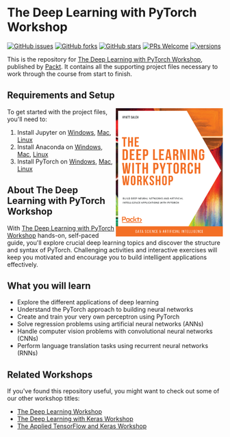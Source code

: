 # The Deep Learning with PyTorch Workshop
[![GitHub issues](https://img.shields.io/github/issues/PacktWorkshops/The-Deep-Learning-with-PyTorch-Workshop.svg)](https://github.com/PacktWorkshops/The-Deep-Learning-with-PyTorch-Workshop/issues)
[![GitHub forks](https://img.shields.io/github/forks/PacktWorkshops/The-Deep-Learning-with-PyTorch-Workshop.svg)](https://github.com/PacktWorkshops/The-Deep-Learning-with-PyTorch-Workshop/network)
[![GitHub stars](https://img.shields.io/github/stars/PacktWorkshops/The-Deep-Learning-with-PyTorch-Workshop.svg)](https://github.com/PacktWorkshops/The-Deep-Learning-with-PyTorch-Workshop/stargazers)
[![PRs Welcome](https://img.shields.io/badge/PRs-welcome-brightgreen.svg)](https://github.com/PacktWorkshops/The-Deep-Learning-with-PyTorch-Workshop/pulls)
[![versions](https://img.shields.io/pypi/pyversions/pybadges.svg)](https://www.python.org/downloads/)

This is the repository for [The Deep Learning with PyTorch Workshop](https://www.amazon.com/Deep-Learning-PyTorch-Workshop-intelligence-ebook/dp/B08CF2VXHX/ref=sr_1_1?dchild=1&keywords=The%20Deep%20Learning%20with%20PyTorch%20Workshop&qid=1611053111&sr=8-1&utm_source=github&utm_medium=repository&utm_campaign=9781838989217&utm_term=Deep%20Learning%20with%20PyTorch&utm_content=The%20Deep%20Learning%20with%20PyTorch%20Workshop), published by [Packt](https://www.packtpub.com/?utm_source=github). It contains all the supporting project files necessary to work through the course from start to finish.

## Requirements and Setup
<a href="https://www.amazon.com/Deep-Learning-PyTorch-Workshop-intelligence-ebook/dp/B08CF2VXHX/ref=sr_1_1?dchild=1&keywords=The%20Deep%20Learning%20with%20PyTorch%20Workshop&qid=1611053111&sr=8-1&utm_source=github&utm_medium=repository&utm_campaign=9781838989217&utm_term=Deep%20Learning%20with%20PyTorch&utm_content=The%20Deep%20Learning%20with%20PyTorch%20Workshop"><img src="https://github.com/PacktWorkshops/Workshop-Covers/blob/master/B15778_The%20Deep%20Learning%20with%20PyTorch%20Workshop.png" alt="The Deep Learning with PyTorch Workshop" height="300px" width="250px" align="right" this.target="_blank"></a>

To get started with the project files, you'll need to:
1. Install Jupyter on [Windows](https://www.python.org/downloads/windows/), [Mac](https://www.python.org/downloads/mac-osx/), [Linux](https://www.python.org/downloads/source/)
2. Install Anaconda on [Windows](https://www.anaconda.com/distribution/#windows), [Mac](https://www.anaconda.com/distribution/#macos), [Linux](https://www.anaconda.com/distribution/#linux)
3. Install PyTorch on [Windows](https://pytorch.org/get-started/locally/#supported-windows-distributions), [Mac](https://pytorch.org/get-started/locally/#macos-version), [Linux](https://pytorch.org/get-started/locally/#supported-linux-distributions)

## About The Deep Learning with PyTorch Workshop
With [The Deep Learning with PyTorch Workshop](https://www.amazon.com/Deep-Learning-PyTorch-Workshop-intelligence-ebook/dp/B08CF2VXHX/ref=sr_1_1?dchild=1&keywords=The%20Deep%20Learning%20with%20PyTorch%20Workshop&qid=1611053111&sr=8-1&utm_source=github&utm_medium=repository&utm_campaign=9781838989217&utm_term=Deep%20Learning%20with%20PyTorch&utm_content=The%20Deep%20Learning%20with%20PyTorch%20Workshop) hands-on, self-paced guide, you'll explore crucial deep learning topics and discover the structure and syntax of PyTorch. Challenging activities and interactive exercises will keep you motivated and encourage you to build intelligent applications effectively.	

## What you will learn
* Explore the different applications of deep learning
* Understand the PyTorch approach to building neural networks
* Create and train your very own perceptron using PyTorch
* Solve regression problems using artificial neural networks (ANNs)
* Handle computer vision problems with convolutional neural networks (CNNs)
* Perform language translation tasks using recurrent neural networks (RNNs)

## Related Workshops
If you've found this repository useful, you might want to check out some of our other workshop titles:
* [The Deep Learning Workshop](https://www.amazon.com/Deep-Learning-Workshop-next-generation-TensorFlow-ebook/dp/B08Q8GP7DJ/ref=sr_1_2?dchild=1&keywords=The%20Deep%20Learning%20Workshop&qid=1611054533&sr=8-2&utm_source=GitHub&utm_medium=Repository&utm_campaign=9781801075169&utm_term=Deep%20Learning&utm_content=The%20Deep%20Learning%20Workshop)
* [The Deep Learning with Keras Workshop](https://www.amazon.com/Deep-Learning-Keras-Workshop-network-ebook/dp/B08Q8JJ45N/ref=sr_1_1?dchild=1&keywords=The%20Deep%20Learning%20with%20Keras%20Workshop&qid=1611054389&sr=8-1&utm_source=GitHub&utm_medium=Repository&utm_campaign=9781801071185&utm_term=Deep%20Learning%20with%20Keras&utm_content=The%20Deep%20Learning%20with%20Keras%20Workshop)
* [The Applied TensorFlow and Keras Workshop](https://www.amazon.com/Applied-TensorFlow-Keras-Workshop-real-world-ebook/dp/B08Q8F55ZS/ref=sr_1_1?dchild=1&keywords=The%20Applied%20TensorFlow%20and%20Keras%20Workshop&qid=1610976724&sr=8-1&utm_source=github&utm_medium=repository&utm_campaign=9781801078153&utm_term=Applied%20TensorFlow%20and%20Keras&utm_content=The%20Applied%20TensorFlow%20and%20Keras%20Workshop)
